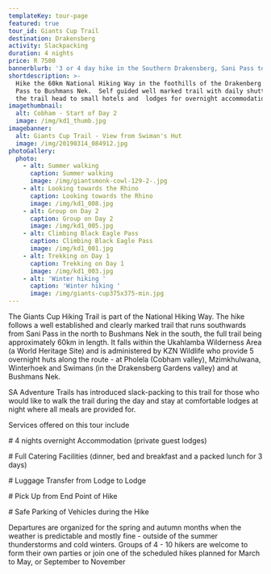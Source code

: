 ```yaml
---
templateKey: tour-page
featured: true
tour_id: Giants Cup Trail
destination: Drakensberg
activity: Slackpacking
duration: 4 nights
price: R 7500
bannerblurb: '3 or 4 day hike in the Southern Drakensberg, Sani Pass to Bushmans Nek'
shortdescription: >-
  Hike the 60km National Hiking Way in the foothills of the Drakenberg from Sani
  Pass to Bushmans Nek.  Self guided well marked trail with daily shuttles from
  the trail head to small hotels and  lodges for overnight accommodation.
imagethumbnail:
  alt: Cobham - Start of Day 2
  image: /img/kd1_thumb.jpg
imagebanner:
  alt: Giants Cup Trail - View from Swiman's Hut
  image: /img/20190314_084912.jpg
photoGallery:
  photo:
    - alt: Summer walking
      caption: Summer walking
      image: /img/giantsmonk-cowl-129-2-.jpg
    - alt: Looking towards the Rhino
      caption: Looking towards the Rhino
      image: /img/kd1_008.jpg
    - alt: Group on Day 2
      caption: Group on Day 2
      image: /img/kd1_005.jpg
    - alt: Climbing Black Eagle Pass
      caption: Climbing Black Eagle Pass
      image: /img/kd1_001.jpg
    - alt: Trekking on Day 1
      caption: Trekking on Day 1
      image: /img/kd1_003.jpg
    - alt: 'Winter hiking '
      caption: 'Winter hiking '
      image: /img/giants-cup375x375-min.jpg
---
```


The Giants Cup Hiking Trail is part of the National Hiking Way. The hike follows a well established and clearly marked trail that runs southwards from Sani Pass in the north to Bushmans Nek in the south, the full trail being approximately 60km in length. It falls within the Ukahlamba Wilderness Area (a World Heritage Site) and is administered by KZN Wildlife who provide 5 overnight huts along the route - at Pholela (Cobham valley), Mzimkhulwana, Winterhoek and Swimans (in the Drakensberg Gardens valley) and at Bushmans Nek.

SA Adventure Trails has introduced slack-packing to this trail for those who would like to walk the trail during the day and stay at comfortable lodges at night where all meals are provided for.

Services offered on this tour include

\# 4 nights overnight Accommodation (private guest lodges)

\# Full Catering Facilities (dinner, bed and breakfast and a packed lunch for 3 days)

\# Luggage Transfer from Lodge to Lodge

\# Pick Up from End Point of Hike

\# Safe Parking of Vehicles during the Hike

Departures are organized for the spring and autumn months when the weather is predictable and mostly fine - outside of the summer thunderstorms and cold winters. Groups of 4 - 10 hikers are welcome to form their own parties or join one of the scheduled hikes planned for March to May, or September to November
